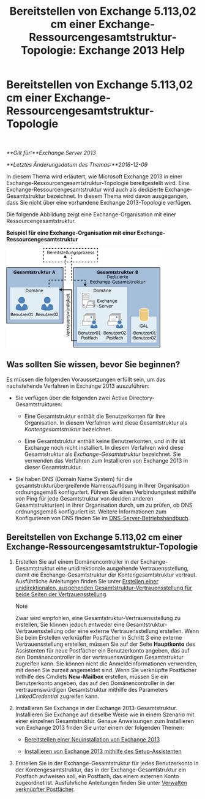 ﻿---
title: 'Bereitstellen von Exchange 5.113,02 cm einer Exchange-Ressourcengesamtstruktur-Topologie: Exchange 2013 Help'
TOCTitle: Bereitstellen von Exchange 5.113,02 cm einer Exchange-Ressourcengesamtstruktur-Topologie
ms:assetid: 537a7b2b-d002-40a6-84ae-fd02635f9e23
ms:mtpsurl: https://technet.microsoft.com/de-de/library/Aa998031(v=EXCHG.150)
ms:contentKeyID: 51409303
ms.date: 04/24/2018
mtps_version: v=EXCHG.150
ms.translationtype: HT
---

# Bereitstellen von Exchange 5.113,02 cm einer Exchange-Ressourcengesamtstruktur-Topologie

 

_**Gilt für:**Exchange Server 2013_

_**Letztes Änderungsdatum des Themas:**2016-12-09_

In diesem Thema wird erläutert, wie Microsoft Exchange 2013 in einer Exchange-Ressourcengesamtstruktur-Topologie bereitgestellt wird. Eine Exchange-Ressourcengesamtstruktur wird auch als dedizierte Exchange-Gesamtstruktur bezeichnet. In diesem Thema wird davon ausgegangen, dass Sie nicht über eine vorhandene Exchange 2013-Topologie verfügen.

Die folgende Abbildung zeigt eine Exchange-Organisation mit einer Ressourcengesamtstruktur.

**Beispiel für eine Exchange-Organisation mit einer Exchange-Ressourcengesamtstruktur**

![Komplexe Exchange-Organisation mit Ressourcengesamtstruktur](images/Aa998031.706725cf-e520-4b89-a275-acd8fb58943a(EXCHG.150).gif "Komplexe Exchange-Organisation mit Ressourcengesamtstruktur")

## Was sollten Sie wissen, bevor Sie beginnen?

Es müssen die folgenden Voraussetzungen erfüllt sein, um das nachstehende Verfahren in Exchange 2013 auszuführen:

  - Sie verfügen über die folgenden zwei Active Directory-Gesamtstrukturen:
    
      - Eine Gesamtstruktur enthält die Benutzerkonten für Ihre Organisation. In diesem Verfahren wird diese Gesamtstruktur als *Kontengesamtstruktur* bezeichnet.
    
      - Eine Gesamtstruktur enthält keine Benutzerkonten, und in ihr ist Exchange noch nicht installiert. In diesem Verfahren wird diese Gesamtstruktur als *Exchange-Gesamtstruktur* bezeichnet. Sie verwenden das Verfahren zum Installieren von Exchange 2013 in dieser Gesamtstruktur.

  - Sie haben DNS (Domain Name System) für die gesamtstrukturübergreifende Namensauflösung in Ihrer Organisation ordnungsgemäß konfiguriert. Führen Sie einen Verbindungstest mithilfe von Ping für jede Gesamtstruktur von der/den anderen Gesamtstruktur(en) in Ihrer Organisation durch, um zu prüfen, ob DNS ordnungsgemäß konfiguriert ist. Weitere Informationen zum Konfigurieren von DNS finden Sie im [DNS-Server-Betriebshandbuch](https://go.microsoft.com/fwlink/p/?linkid=282295).

## Bereitstellen von Exchange 5.113,02 cm einer Exchange-Ressourcengesamtstruktur-Topologie

1.  Erstellen Sie auf einem Domänencontroller in der Exchange-Gesamtstruktur eine unidirektionale ausgehende Vertrauensstellung, damit die Exchange-Gesamtstruktur der Kontengesamtstruktur vertraut. Ausführliche Anleitungen finden Sie unter [Erstellen einer unidirektionalen, ausgehenden Gesamtstruktur-Vertrauensstellung für beide Seiten der Vertrauensstellung](https://go.microsoft.com/fwlink/p/?linkid=69130).
    

    > [!NOTE]
    > Zwar wird empfohlen, eine Gesamtstruktur-Vertrauensstellung zu erstellen, Sie können jedoch entweder eine Gesamtstruktur-Vertrauensstellung oder eine externe Vertrauensstellung erstellen. Wenn Sie beim Erstellen verknüpfter Postfächer in Schritt&nbsp;3 eine externe Vertrauensstellung erstellen, müssen Sie auf der Seite <STRONG>Hauptkonto</STRONG> des Assistenten für neue Postfächer ein Benutzerkonto angeben, das auf den Domänencontroller in der vertrauenswürdigen Gesamtstruktur zugreifen kann. Sie können nicht die Anmeldeinformationen verwenden, mit denen Sie zurzeit angemeldet sind. Wenn Sie verknüpfte Postfächer mithilfe des Cmdlets <STRONG>New-Mailbox</STRONG> erstellen, müssen Sie ein Benutzerkonto angeben, das auf den Domänencontroller in der vertrauenswürdigen Gesamtstruktur mithilfe des Parameters <EM>LinkedCredential</EM> zugreifen kann.



2.  Installieren Sie Exchange in der Exchange 2013-Gesamtstruktur. Installieren Sie Exchange auf dieselbe Weise wie in einem Szenario mit einer einzelnen Gesamtstruktur. Genaue Anweisungen zum Installieren von Exchange 2013 finden Sie unter einem der folgenden Themen:
    
      - [Bereitstellen einer Neuinstallation von Exchange 2013](deploy-a-new-installation-of-exchange-2013-exchange-2013-help.md)
    
      - [Installieren von Exchange 2013 mithilfe des Setup-Assistenten](install-exchange-2013-using-the-setup-wizard-exchange-2013-help.md)

3.  Erstellen Sie in der Exchange-Gesamtstruktur für jedes Benutzerkonto in der Kontengesamtstruktur, das in der Exchange-Gesamtstruktur ein Postfach aufweisen soll, ein Postfach, das einem externen Konto zugeordnet ist. Ausführliche Anleitungen finden Sie unter [Verwalten verknüpfter Postfächer](manage-linked-mailboxes-exchange-2013-help.md).


